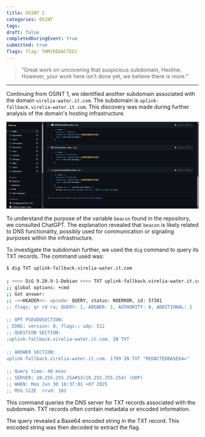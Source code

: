 ```yaml
---
title: OSINT 2
categories: OSINT
tags: 
draft: false
completedDuringEvent: true
submitted: true
flags: flag: THM{REDACTED}
---
```

> “Great work on uncovering that suspicious subdomain, Hexline. However, your work here isn’t done yet, we believe there is more.”

---

Continuing from OSINT 1, we identified another subdomain associated with the domain `virelia-water.it.com`. The subdomain is `uplink-fallback.virelia-water.it.com`. This discovery was made during further analysis of the domain's hosting infrastructure.

![alt text](image.png)

To understand the purpose of the variable `beacon` found in the repository, we consulted ChatGPT. The explanation revealed that `beacon` is likely related to DNS functionality, possibly used for communication or signaling purposes within the infrastructure.

To investigate the subdomain further, we used the `dig` command to query its TXT records. The command used was:

```sh
$ dig TXT uplink-fallback.virelia-water.it.com

; <<>> DiG 9.20.9-1-Debian <<>> TXT uplink-fallback.virelia-water.it.com
;; global options: +cmd
;; Got answer:
;; ->>HEADER<<- opcode: QUERY, status: NOERROR, id: 57381
;; flags: qr rd ra; QUERY: 1, ANSWER: 1, AUTHORITY: 0, ADDITIONAL: 1

;; OPT PSEUDOSECTION:
; EDNS: version: 0, flags:; udp: 512
;; QUESTION SECTION:
;uplink-fallback.virelia-water.it.com. IN TXT

;; ANSWER SECTION:
uplink-fallback.virelia-water.it.com. 1799 IN TXT "REDACTEDBASE64="

;; Query time: 40 msec
;; SERVER: 10.255.255.254#53(10.255.255.254) (UDP)
;; WHEN: Mon Jun 30 10:37:01 +07 2025
;; MSG SIZE  rcvd: 162

```

This command queries the DNS server for TXT records associated with the subdomain. TXT records often contain metadata or encoded information.

The query revealed a Base64 encoded string in the TXT record. This encoded string was then decoded to extract the flag.

